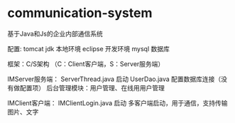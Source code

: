 # communication-system
基于Java和Js的企业内部通信系统

配置:
tomcat
jdk 本地环境
eclipse 开发环境
mysql 数据库

框架：C/S架构 （C：Client客户端，S：Server服务端）


IMServer服务端：
	ServerThread.java   	启动
	UserDao.java	配置数据库连接（没有做配置项）
  后台管理模块：用户管理、在线用用户管理
	

IMClient客户端：
	IMClientLogin.java	启动
  多客户端启动，用于通信，支持传输图片、文字
